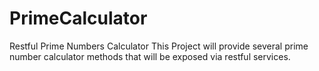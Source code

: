 # PrimeCalculator
Restful Prime Numbers Calculator
This Project will provide several prime number calculator methods that will be exposed via restful services.
